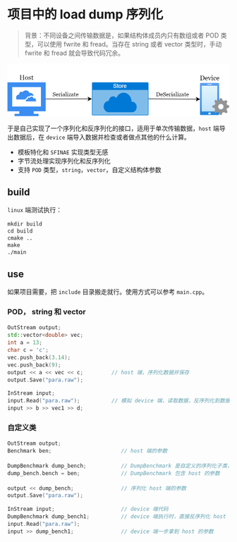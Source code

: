 # 项目中的 load dump 序列化

> 背景：不同设备之间传输数据是，如果结构体成员内只有数组或者 POD 类型，可以使用 fwrite 和 fread。当存在 string 或者 vector 类型时，手动 fwrite 和 fread 就会导致代码冗余。

![](imgs/model.png)

于是自己实现了一个序列化和反序列化的接口，适用于单次传输数据，`host` 端导出数据后，在 `device` 端导入数据并检查或者做点其他的什么计算。

- 模板特化和 `SFINAE` 实现类型无感
- 字节流处理实现序列化和反序列化
- 支持 `POD` 类型，`string`，`vector`，自定义结构体参数

## build

`linux` 端测试执行：

```
mkdir build
cd build
cmake ..
make
./main
```

## use

如果项目需要，把 `include` 目录搬走就行。使用方式可以参考 `main.cpp`。

### POD， string 和 vector

```cpp
OutStream output;
std::vector<double> vec;
int a = 13;
char c = 'c';
vec.push_back(3.14);
vec.push_back(9);
output << a << vec << c;         // host 端，序列化数据并保存
output.Save("para.raw");
```

```cpp
InStream input;
input.Read("para.raw");          // 模拟 device 端，读取数据，反序列化到数据中
input >> b >> vec1 >> d;
```

### 自定义类

```cpp
OutStream output;
Benchmark ben;                      // host 端的参数

DumpBenchmark dump_bench;           // DumpBenchmark 是自定义的序列化子类，
dump_bench.bench = ben;             // DumpBenchmark 包含 host 的参数

output << dump_bench;               // 序列化 host 端的参数
output.Save("para.raw");
```

```cpp
InStream input;                     // device 端代码
DumpBenchmark dump_bench1;          // device 端执行时，直接反序列化 host 端的参数
input.Read("para.raw");
input >> dump_bench1;               // device 端一步拿到 host 的参数
```